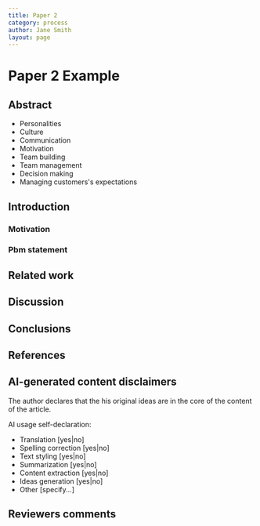 ```yaml
---
title: Paper 2
category: process
author: Jane Smith
layout: page
---
```

# Paper 2 Example

## Abstract 
* Personalities
* Culture
* Communication
* Motivation
* Team building
* Team management
* Decision making
* Managing customers's expectations

## Introduction

### Motivation

### Pbm statement

## Related work

## Discussion

## Conclusions

## References

## AI-generated content disclaimers
The author declares that the his original ideas are in the core of the content of the article.

AI usage self-declaration:
* Translation \[yes|no\]
* Spelling correction \[yes|no\]
* Text styling \[yes|no\]
* Summarization \[yes|no\]
* Content extraction \[yes|no\]
* Ideas generation \[yes|no\]
* Other \[specify...\]

## Reviewers comments